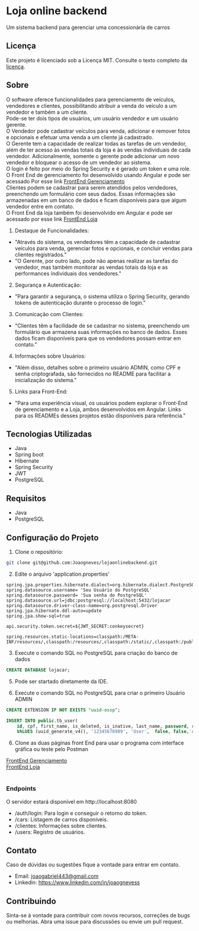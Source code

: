 ﻿# Loja online backend

Um sistema backend para gerenciar uma concessionária de carros

## Licença

Este projeto é licenciado sob a Licença MIT. Consulte o texto completo da [licença](https://github.com/Joaogneves/lojaonlinebackend/blob/main/LICENSE.MD).


## Sobre

O software oferece funcionalidades para gerenciamento de veículos, vendedores e clientes, possibilitando atribuir a venda do veículo a um vendedor e também a um cliente. </br>
Pode-se ter dois tipos de usuários, um usuário vendedor e um usuário gerente.</br>
O Vendedor pode cadastrar veículos para venda, adicionar e remover fotos e opcionais e efetuar uma venda a um cliente já cadastrado.</br>
O Gerente tem a capacidade de realizar todas as tarefas de um vendedor, além de ter acesso às vendas totais da loja e às vendas individuais de cada vendedor. Adicionalmente, somente o gerente pode adicionar um novo vendedor e bloquear o acesso de um vendedor ao sistema.</br>
O login é feito por meio do Spring Security e é gerado um token e uma role.</br>
O Front End de gerenciamento foi desenvolvido usando Angular e pode ser acessado Por esse link [FrontEnd Gerenciamento](https://github.com/Joaogneves/lojaonline-vendedor/blob/main/README.md)</br>
Clientes podem se cadastrar para serem atendidos pelos vendedores, preenchendo um formulário com seus dados. Essas informações são armazenadas em um banco de dados e ficam disponíveis para que algum vendedor entre em contato.</br>
O Front End da loja também foi desenvolvido em Angular e pode ser acessado por esse link [FrontEnd Loja](https://github.com/Joaogneves/lojaonlinefrontend/blob/main/README.md)</br>

1. Destaque de Funcionalidades:

- "Através do sistema, os vendedores têm a capacidade de cadastrar veículos para venda, gerenciar fotos e opcionais, e concluir vendas para clientes registrados."
- "O Gerente, por outro lado, pode não apenas realizar as tarefas do vendedor, mas também monitorar as vendas totais da loja e as performances individuais dos vendedores."
2. Segurança e Autenticação:

- "Para garantir a segurança, o sistema utiliza o Spring Security, gerando tokens de autenticação durante o processo de login."
3. Comunicação com Clientes:

- "Clientes têm a facilidade de se cadastrar no sistema, preenchendo um formulário que armazena suas informações no banco de dados. Esses dados ficam disponíveis para que os vendedores possam entrar em contato."
4. Informações sobre Usuários:

- "Além disso, detalhes sobre o primeiro usuário ADMIN, como CPF e senha criptografada, são fornecidos no README para facilitar a inicialização do sistema."
5. Links para Front-End:

- "Para uma experiência visual, os usuários podem explorar o Front-End de gerenciamento e a Loja, ambos desenvolvidos em Angular. Links para os READMEs desses projetos estão disponíveis para referência."

## Tecnologias Utilizadas

- Java
- Spring boot
- Hibernate
- Spring Security
- JWT
- PostgreSQL

## Requisitos

- Java
- PostgreSQL

## Configuração do Projeto

1. Clone o repositório:

```bash
git clone git@github.com:Joaogneves/lojaonlinebackend.git
 ```

2. Edite o arquivo 'application.properties'

```properties
spring.jpa.properties.hibernate.dialect=org.hibernate.dialect.PostgreSQLDialect
spring.datasource.username= 'Seu Usuário do PostgreSQL'
spring.datasource.password= 'Sua senha do PostgreSQL'
spring.datasource.url=jdbc:postgresql://localhost:5432/lojacar
spring.datasource.driver-class-name=org.postgresql.Driver
spring.jpa.hibernate.ddl-auto=update
spring.jpa.show-sql=true

api.security.token.secret=${JWT_SECRET:conkeysecret}

spring.resources.static-locations=classpath:/META-INF/resources/,classpath:/resources/,classpath:/static/,classpath:/public/,file:src/downloads/
```
3. Execute o comando SQL no PostgreSQL para criação do banco de dados
   
```SQL
CREATE DATABASE lojacar;
```
5. Pode ser startado diretamente da IDE.

6. Execute o comando SQL no PostgreSQL para criar o primeiro Usuário ADMIN

```SQL
CREATE EXTENSION IF NOT EXISTS "uuid-ossp";

INSERT INTO public.tb_user(
	id, cpf, first_name, is_deleted, is_inative, last_name, password, role)
	VALUES (uuid_generate_v4(), '12345678989', 'User',  false, false,'Admin', '$2a$10$Jfhp2wBrYXrQZnpjmzOG6u4mZplsu3XI2xv0d/1lWdAUd2By9XYZq' , 'ADMIN');
```

6. Clone as duas páginas front End para usar o programa com interface gráfica ou teste pelo Postman

[FrontEnd Gerenciamento](https://github.com/Joaogneves/lojaonline-vendedor/blob/main/README.md)</br>
[FrontEnd Loja](https://github.com/Joaogneves/lojaonlinefrontend/blob/main/README.md)</br>
</br>

### Endpoints

O servidor estará disponível em http://localhost:8080
- /auth/login: Para login e conseguir o retorno do token.
- /cars: Listagem de carros disponíveis.
- /clientes: Informações sobre clientes.
- /users: Registro de usuários.

## Contato

Caso de dúvidas ou sugestões fique a vontade para entrar em contato.
- Email: joaogabriel443@gmail.com
- Linkedin: https://www.linkedin.com/in/joaognevess

## Contribuindo
Sinta-se à vontade para contribuir com novos recursos, correções de bugs ou melhorias. Abra uma issue para discussões ou envie um pull request.
